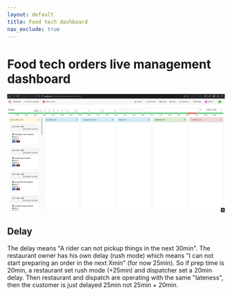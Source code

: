 ```yaml
---
layout: default
title: Food tech dashboard
nav_exclude: true
---
```


# Food tech orders live management dashboard

<span class="zoomable">![Dashboard](/assets/images/foodtech_dashboard.png)</span>

## Delay

The delay means "A rider can not pickup things in the next 30min". The restaurant owner has his own delay (rush mode) which means "I can not start preparing an order in the next Xmin" (for now 25min).
So if prep time is 20min, a restaurant set rush mode (+25min) and dispatcher set a 20min delay. Then restaurant and dispatch are operating with the same "lateness", then the customer is just delayed 25min not 25min + 20min.
